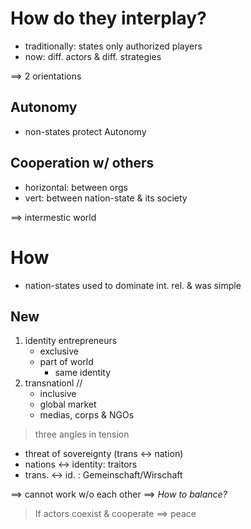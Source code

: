 # How do they interplay?

- traditionally: states only authorized players
- now: diff. actors & diff. strategies

$\implies$ 2 orientations

## Autonomy

- non-states protect Autonomy

## Cooperation w/ others

- horizontal: between orgs
- vert: between nation-state & its society

$\implies$ intermestic world

# How

- nation-states used to dominate int. rel. & was simple


## New

1. identity entrepreneurs
    - exclusive
    - part of world
        - same identity
2. transnationl //
    - inclusive
    - global market
    - medias, corps & NGOs

> three angles in tension

- threat of sovereignty (trans <-> nation)
- nations <-> identity: traitors
- trans. <-> id. : Gemeinschaft/Wirschaft

$\implies$ cannot work w/o each other
$\implies$ *How to balance?*

> If actors coexist & cooperate $\implies$ peace
